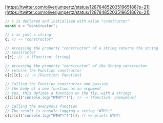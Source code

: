 [https://twitter.com/oliverjumpertz/status/1287848520351965186?s=21](https://twitter.com/oliverjumpertz/status/1287848520351965186?s=21)

```JavaScript
// c is declared and initialized with value "constructor"
const c = "constructor";

// c is just a string
c; // -> "constructor"

// Accessing the property "constructor" of a string returns the string 
// constructor
c[c]; // -> [Function: String]

// Accessing the property "constructor" of the String constructor 
// returns the Function constructor
c[c][c]; // -> [Function: Function]

// Calling the Function constructor and passing
// the body of a new function as an argument
// Yes, this defines a function on the fly, with a string!
c[c][c]('console.log("WTH?!")'); // -> [Function: anonymous]

// Calling the anonymous function
// The result is console-logging a string "WTH?!"
c[c][c]('console.log("WTH?!")')(); // => prints WTH?!
```